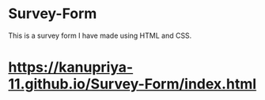 # Survey-Form
This is a survey form I have made using HTML and CSS.
# https://kanupriya-11.github.io/Survey-Form/index.html
